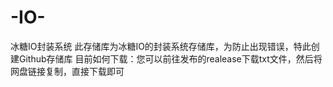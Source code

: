 # -IO-
冰糖IO封装系统
此存储库为冰糖IO的封装系统存储库，为防止出现错误，特此创建Github存储库
目前如何下载：您可以前往发布的realease下载txt文件，然后将网盘链接复制，直接下载即可
